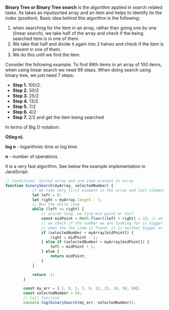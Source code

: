 <b>Binary Tree or Binary Tree search</b> is the algorithm applied in search related tasks. Its takes as inputsorted array and an item and helps to identify its the index (position). Basic idea behind this algorithm is the following: 

1. when searching for the item in an array, rather than going one by one (linear search), we take half of the array and check if the being searched item is in one of them.
2. We take that half and divide it again into 2 halves and check if the item is present in one of them.
3. We do this until we find the item.

Consider the following example. To find 99th items in an array of 100 items, when using linear search we need 99 steps. 
When doing search using binary tree, we just need 7 steps:<br>
- <b>Step 1.</b> 100/2.
- <b>Step 2.</b> 50/2
- <b>Step 3.</b> 25/2
- <b>Step 4.</b> 13/2
- <b>Step 5.</b> 7/2
- <b>Step 6.</b> 4/2
- <b>Step 7.</b> 2/2 and get the item being searched

In terms of Big O notation: 

<b>O(log n)</b>.  

<b>log n</b> - logarithmic time or log time.

<b>n</b> - number of operations.

It is a very fast algorithm. See below the example implementation in JavaScript.

```js
// Conditions: Sorted array and and item present in array
function binarySearch(myArray, selectedNumber) {
            // We take very first element in the array and last element in the array
            let left = 0;
            let right = myArray.length - 1;
            // Run the while loop 
            while (left <= right) {
                // inside loop, we find mid point or half        
                const midPoint = Math.floor((left + right) / 2); // we use Math.floor to get integer value without decimals.
                // we check if the number we are looking for is bigger or smaller than mid point and accordingly reduce (take left) or increase (take right) mid point by one and move further
                // when the the item is found, it is neither bigger or smaller than mid point and therefore we return mid point or index of the item searched for                  
                if (selectedNumber < myArray[midPoint]) {
                    right = midPoint - 1;
                } else if (selectedNumber > myArray[midPoint]) {
                    left = midPoint + 1;
                } else {
                    return midPoint;
                }
            }

            return -1;
        }

        const my_arr = [-1, 0, 3, 5, 9, 12, 15, 24, 56, 88];
        const selectedNumber = 56;
        // Call function    
        console.log(binarySearch(my_arr, selectedNumber));
```
